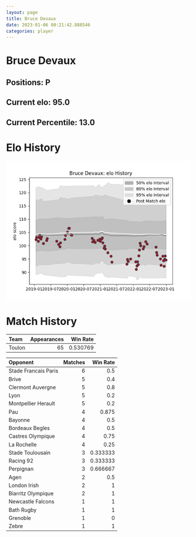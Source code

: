 ```yaml
---  
layout: page  
title: Bruce Devaux  
date: 2023-01-06 00:21:42.888546  
categories: player  
---
```

# Bruce Devaux

## Positions: P

## Current elo: 95.0

## Current Percentile: 13.0

# Elo History


![elo history](history_BruceDevaux.png)
# Match History


| Team   |   Appearances |   Win Rate |
|:-------|--------------:|-----------:|
| Toulon |            65 |   0.530769 |

| Opponent             |   Matches |   Win Rate |
|:---------------------|----------:|-----------:|
| Stade Francais Paris |         6 |   0.5      |
| Brive                |         5 |   0.4      |
| Clermont Auvergne    |         5 |   0.8      |
| Lyon                 |         5 |   0.2      |
| Montpellier Herault  |         5 |   0.2      |
| Pau                  |         4 |   0.875    |
| Bayonne              |         4 |   0.5      |
| Bordeaux Begles      |         4 |   0.5      |
| Castres Olympique    |         4 |   0.75     |
| La Rochelle          |         4 |   0.25     |
| Stade Toulousain     |         3 |   0.333333 |
| Racing 92            |         3 |   0.333333 |
| Perpignan            |         3 |   0.666667 |
| Agen                 |         2 |   0.5      |
| London Irish         |         2 |   1        |
| Biarritz Olympique   |         2 |   1        |
| Newcastle Falcons    |         1 |   1        |
| Bath Rugby           |         1 |   1        |
| Grenoble             |         1 |   0        |
| Zebre                |         1 |   1        |